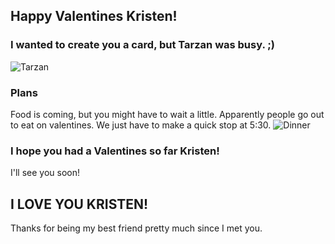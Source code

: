 ## Happy Valentines Kristen!


### I wanted to create you a card, but Tarzan was busy. ;)

![Tarzan](http://images6.fanpop.com/image/photos/38100000/Tarzan-and-Jane-on-a-romantic-setting-valentines-day-38137596-500-313.jpg)

### Plans
Food is coming, but you might have to wait a little. Apparently people go out to eat on valentines. We just have to make a quick stop at 5:30.
![Dinner](http://media.culturemap.com/crop/85/ac/633x475/Couple-on-a-date_113913.jpg)


### I hope you had a Valentines so far Kristen!

I'll see you soon!

## I LOVE YOU KRISTEN!
Thanks for being my best friend pretty much since I met you.
